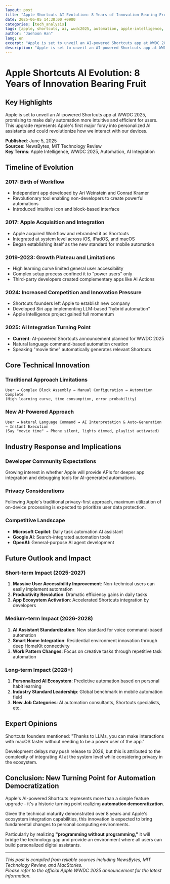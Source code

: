 ```yaml
---
layout: post
title: "Apple Shortcuts AI Evolution: 8 Years of Innovation Bearing Fruit"
date: 2025-06-05 14:30:00 +0900
categories: [tech_analysis]
tags: [apple, shortcuts, ai, wwdc2025, automation, apple-intelligence, tech-analysis]
author: "Jaehoon Han"
lang: en
excerpt: "Apple is set to unveil an AI-powered Shortcuts app at WWDC 2025, making daily automation more intuitive and efficient while marking Apple's first major step into personalized AI assistants."
description: "Apple is set to unveil an AI-powered Shortcuts app at WWDC 2025, making daily automation more intuitive and efficient while marking Apple's first major step into personalized AI assistants."
---
```


# Apple Shortcuts AI Evolution: 8 Years of Innovation Bearing Fruit

## Key Highlights

Apple is set to unveil an AI-powered Shortcuts app at WWDC 2025, promising to make daily automation more intuitive and efficient for users. This upgrade represents Apple's first major foray into personalized AI assistants and could revolutionize how we interact with our devices.

**Published**: June 5, 2025  
**Sources**: NewsBytes, MIT Technology Review  
**Key Terms**: Apple Intelligence, WWDC 2025, Automation, AI Integration

<!--more-->

## Timeline of Evolution

### **2017**: Birth of Workflow
- Independent app developed by Ari Weinstein and Conrad Kramer
- Revolutionary tool enabling non-developers to create powerful automations
- Introduced intuitive icon and block-based interface

### **2017**: Apple Acquisition and Integration
- Apple acquired Workflow and rebranded it as Shortcuts
- Integrated at system level across iOS, iPadOS, and macOS
- Began establishing itself as the new standard for mobile automation

### **2019-2023**: Growth Plateau and Limitations
- High learning curve limited general user accessibility
- Complex setup process confined it to "power users" only
- Third-party developers created complementary apps like AI Actions

### **2024**: Increased Competition and Innovation Pressure
- Shortcuts founders left Apple to establish new company
- Developed Siri app implementing LLM-based "hybrid automation"
- Apple Intelligence project gained full momentum

### **2025**: AI Integration Turning Point
- **Current**: AI-powered Shortcuts announcement planned for WWDC 2025
- Natural language command-based automation creation
- Speaking "movie time" automatically generates relevant Shortcuts

## Core Technical Innovation

### Traditional Approach Limitations
```
User → Complex Block Assembly → Manual Configuration → Automation Complete
(High learning curve, time consumption, error probability)
```

### New AI-Powered Approach
```
User → Natural Language Command → AI Interpretation & Auto-Generation → Instant Execution
(Say "movie time" → Phone silent, lights dimmed, playlist activated)
```

## Industry Response and Implications

### Developer Community Expectations
Growing interest in whether Apple will provide APIs for deeper app integration and debugging tools for AI-generated automations.

### Privacy Considerations
Following Apple's traditional privacy-first approach, maximum utilization of on-device processing is expected to prioritize user data protection.

### Competitive Landscape
- **Microsoft Copilot**: Daily task automation AI assistant
- **Google AI**: Search-integrated automation tools
- **OpenAI**: General-purpose AI agent development

## Future Outlook and Impact

### Short-term Impact (2025-2027)
1. **Massive User Accessibility Improvement**: Non-technical users can easily implement automation
2. **Productivity Revolution**: Dramatic efficiency gains in daily tasks
3. **App Ecosystem Activation**: Accelerated Shortcuts integration by developers

### Medium-term Impact (2026-2028)
1. **AI Assistant Standardization**: New standard for voice command-based automation
2. **Smart Home Integration**: Residential environment innovation through deep HomeKit connectivity
3. **Work Pattern Changes**: Focus on creative tasks through repetitive task automation

### Long-term Impact (2028+)
1. **Personalized AI Ecosystem**: Predictive automation based on personal habit learning
2. **Industry Standard Leadership**: Global benchmark in mobile automation field
3. **New Job Categories**: AI automation consultants, Shortcuts specialists, etc.

## Expert Opinions

Shortcuts founders mentioned: "Thanks to LLMs, you can make interactions with macOS faster without needing to be a power user of the app."

Development delays may push release to 2026, but this is attributed to the complexity of integrating AI at the system level while considering privacy in the ecosystem.

## Conclusion: New Turning Point for Automation Democratization

Apple's AI-powered Shortcuts represents more than a simple feature upgrade - it's a historic turning point realizing **automation democratization**.

Given the technical maturity demonstrated over 8 years and Apple's ecosystem integration capabilities, this innovation is expected to bring fundamental changes to personal computing environments.

Particularly by realizing **"programming without programming,"** it will bridge the technology gap and provide an environment where all users can build personalized digital assistants.

---

*This post is compiled from reliable sources including NewsBytes, MIT Technology Review, and MacStories.*  
*Please refer to the official Apple WWDC 2025 announcement for the latest information.*
